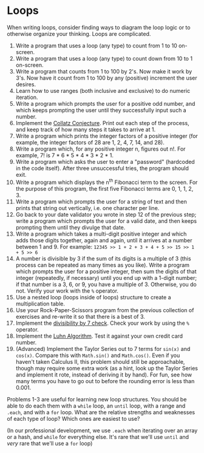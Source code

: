 # Loops

When writing loops, consider finding ways to diagram the loop logic or to otherwise organize
your thinking. Loops are complicated.

1. Write a program that uses a loop (any type) to count from 1 to 10 on-screen.
2. Write a program that uses a loop (any type) to count down from 10 to 1 on-screen.
3. Write a program that counts from 1 to 100 by 2's. Now make it work by 3's. Now have it count
from 1 to 100 by any (positive) increment the user desires.
4. Learn how to use ranges (both inclusive and exclusive) to do numeric iteration.
5. Write a program which prompts the user for a positive odd number, and which keeps prompting
the user until they successfully input such a number.
6. Implement the [Collatz Conjecture](http://en.wikipedia.org/wiki/Collatz_conjecture). Print
out each step of the process, and keep track of how many steps it takes to arrive at 1.
7. Write a program which prints the integer factors of a positive integer (for example, the
integer factors of 28 are 1, 2, 4, 7, 14, and 28).
8. Write a program which, for any positive integer n, figures out n!. For example, 7! is 7 * 6 *
5 * 4 * 3 * 2 * 1.
9. Write a program which asks the user to enter a "password" (hardcoded in the code itself).
After three unsuccessful tries, the program should exit.
10. Write a program which displays the n<sup>th</sup> Fibonacci term to the screen. For the
purpose of this program, the first five Fibonacci terms are 0, 1, 1, 2, 3.
11. Write a program which prompts the user for a string of text and then prints that string out
vertically, i.e. one character per line.
12. Go back to your date validator you wrote in step 12 of the previous step; write a program
which prompts the user for a valid date, and then keeps prompting them until they divulge that
date.
13. Write a program which takes a multi-digit positive integer and which adds those digits
together, again and again, until it arrives at a number between 1 and 9. For example: `12345 >>
1 + 2 + 3 + 4 + 5 >> 15 >> 1 + 5 >> 6`
14. A number is divisible by 3 if the sum of its digits is a multiple of 3 (this process can be
repeated as many times as you like). Write a program which prompts the user for a positive
integer, then sum the digits of that integer (repeatedly, if necessary) until you end up with a
1-digit number; if that number is a 3, 6, or 9, you have a multiple of 3. Otherwise, you do not.
Verify your work with the `%` operator.
18. Use a nested loop (loops inside of loops) structure to create a multiplication table.
19. Use your Rock-Paper-Scissors program from the previous collection of exercises and re-write
it so that there is a best of 3.
15. Implement the [divisibility by 7 check](http://www.aaamath.com/div66_x7.htm). Check your
work by using the `%` operator.
16. Implement the [Luhn Algorithm](http://en.wikipedia.org/wiki/Luhn_algorithm). Test it against
your own credit card number.
17. (Advanced) Implement the Taylor Series out to 7 terms for `sin(x)` and `cos(x)`. Compare
this with `Math.sin()` and `Math.cos()`. Even if you haven't taken Calculus II, this problem
should still be approachable, though may require some extra work (as a hint, look up the Taylor
Series and implement it rote, instead of deriving it by hand). For fun, see how many terms you
have to go out to before the rounding error is less than 0.001.

Problems 1-3 are useful for learning new loop structures. You should be able to do each them
with a `while` loop, an `until` loop, with a range and `.each`, and with a `for` loop. What are
the relative strengths and weaknesses of each type of loop? Which ones are easiest to use?

(In our professional development, we use `.each` when iterating over an array or a hash, and
`while` for everything else. It's rare that we'll use `until` and *very* rare that we'll use a
`for` loop)

